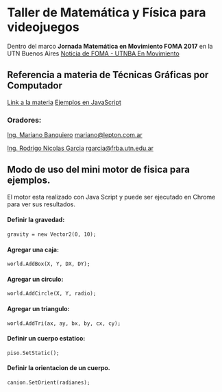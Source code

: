 # Taller de Matemática y Física para videojuegos
Dentro del marco **Jornada Matemática en Movimiento FOMA 2017** en la UTN Buenos Aires
[Noticia de FOMA - UTNBA En Movimiento](https://www.frba.utn.edu.ar/se-realizo-la-4o-jornada-matematica-movimiento-la-utnba/)


## Referencia a materia de Técnicas Gráficas por Computador
[Link a la materia](tgcutn.com.ar)
[Ejemplos en JavaScript](mbanquiero.github.io) 


### Oradores:
[Ing. Mariano Banquiero](https://github.com/mbanquiero) <mariano@lepton.com.ar>

[Ing. Rodrigo Nicolas Garcia](https://github.com/mysery) <rgarcia@frba.utn.edu.ar>

## Modo de uso del mini motor de fisica para ejemplos.
El motor esta realizado con Java Script y puede ser ejecutado en Chrome para ver sus resultados.

#### Definir la gravedad:

    gravity = new Vector2(0, 10);

#### Agregar una caja:

    world.AddBox(X, Y, DX, DY);

#### Agregar un circulo:

    world.AddCircle(X, Y, radio);

#### Agregar un triangulo:

    world.AddTri(ax, ay, bx, by, cx, cy);

#### Definir un cuerpo estatico:

    piso.SetStatic();

#### Definir la orientacion de un cuerpo.

    canion.SetOrient(radianes);




